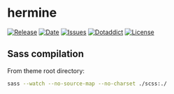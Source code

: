 # hermine

[![Release](https://img.shields.io/github/v/release/franck-paul/hermine)](https://github.com/franck-paul/hermine/releases)
[![Date](https://img.shields.io/github/release-date/franck-paul/hermine)](https://github.com/franck-paul/hermine/releases)
[![Issues](https://img.shields.io/github/issues/franck-paul/hermine)](https://github.com/franck-paul/hermine/issues)
[![Dotaddict](https://img.shields.io/badge/dotaddict-official-green.svg)](https://themes.dotaddict.org/dc2/details/hermine)
[![License](https://img.shields.io/github/license/franck-paul/hermine)](https://github.com/franck-paul/hermine/blob/master/LICENSE)

## Sass compilation

From theme root directory:

```bash
sass --watch --no-source-map --no-charset ./scss:./
```
